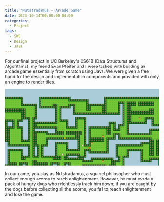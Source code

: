 ```yaml
---
title: "Nutstradamus - Arcade Game"
date: 2023-10-14T00:00:00-04:00
categories:
  - Project
tags:
  - SWE
  - Design
  - Java
---
```


For our final project in UC Berkeley's CS61B (Data Structures and Algorithms), my friend Evan Pfeifer and I were tasked with building an arcade game essentially from scratch using Java. We were given a free hand for the design and implementation components and provided with only an engine to render tiles.

![Map](/assets/images/arcade_map.png)

In our game, you play as Nutstradamus, a squirrel philosopher who must collect enough acorns to reach enlightenment. However, he must evade a pack of hungry dogs who relentlessly track him down; if you are caught by the dogs before collecting all the acorns, you fail to reach enlightenment and lose the game.